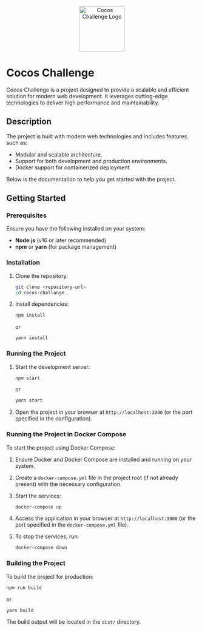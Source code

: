 <p align="center">
  <img src="https://example.com/logo.svg" width="120" alt="Cocos Challenge Logo" />
</p>

# Cocos Challenge

Cocos Challenge is a project designed to provide a scalable and efficient solution for modern web development. It leverages cutting-edge technologies to deliver high performance and maintainability.

## Description

The project is built with modern web technologies and includes features such as:
- Modular and scalable architecture.
- Support for both development and production environments.
- Docker support for containerized deployment.

Below is the documentation to help you get started with the project.

## Getting Started

### Prerequisites
Ensure you have the following installed on your system:
- **Node.js** (v16 or later recommended)
- **npm** or **yarn** (for package management)

### Installation
1. Clone the repository:
   ```bash
   git clone <repository-url>
   cd cocos-challange
   ```

2. Install dependencies:
   ```bash
   npm install
   ```
   or
   ```bash
   yarn install
   ```

### Running the Project
1. Start the development server:
   ```bash
   npm start
   ```
   or
   ```bash
   yarn start
   ```

2. Open the project in your browser at `http://localhost:3000` (or the port specified in the configuration).

### Running the Project in Docker Compose
To start the project using Docker Compose:
1. Ensure Docker and Docker Compose are installed and running on your system.
2. Create a `docker-compose.yml` file in the project root (if not already present) with the necessary configuration.
3. Start the services:
   ```bash
   docker-compose up
   ```
4. Access the application in your browser at `http://localhost:3000` (or the port specified in the `docker-compose.yml` file).

5. To stop the services, run:
   ```bash
   docker-compose down
   ```

### Building the Project
To build the project for production:
```bash
npm run build
```
or
```bash
yarn build
```

The build output will be located in the `dist/` directory.
